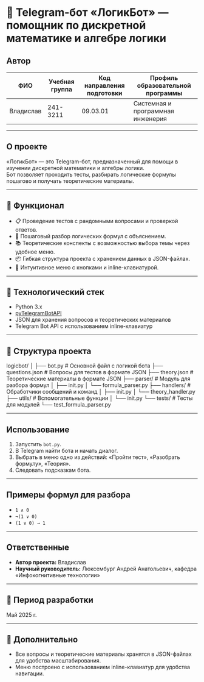 # 🤖 Telegram-бот «ЛогикБот» — помощник по дискретной математике и алгебре логики

##  Автор

| ФИО            | Учебная группа | Код направления подготовки | Профиль образовательной программы           |
|----------------|----------------|---------------------------|---------------------------------------------|
| Владислав      | 241-3211       | 09.03.01                  | Системная и программная инженерия           |

---

##  О проекте

«ЛогикБот» — это Telegram-бот, предназначенный для помощи в изучении дискретной математики и алгебры логики.  
Бот позволяет проходить тесты, разбирать логические формулы пошагово и получать теоретические материалы.

---

## 💠 Функционал

- 📋 Проведение тестов с рандомными вопросами и проверкой ответов.
- 🧠 Пошаговый разбор логических формул с объяснением.
- 📚 Теоретические конспекты с возможностью выбора темы через удобное меню.
- 📦 Гибкая структура проекта с хранением данных в JSON-файлах.
- 🤖 Интуитивное меню с кнопками и inline-клавиатурой.

---

## 💠 Технологический стек

- Python 3.x
- [pyTelegramBotAPI](https://github.com/eternnoir/pyTelegramBotAPI)
- JSON для хранения вопросов и теоретических материалов
- Telegram Bot API с использованием inline-клавиатур

---

## 💠 Структура проекта

logicbot/
│
├── bot.py # Основной файл с логикой бота
├── questions.json # Вопросы для тестов в формате JSON
├── theory.json # Теоретические материалы в формате JSON
├── parser/ # Модуль для разбора формул
│ ├── init.py
│ └── formula_parser.py
├── handlers/ # Обработчики сообщений и команд
│ ├── init.py
│ └── theory_handler.py
├── utils/ # Вспомогательные функции
│ └── init.py
└── tests/ # Тесты для модулей
└── test_formula_parser.py

---

##  Использование

1. Запустить `bot.py`.
2. В Telegram найти бота и начать диалог.
3. Выбрать в меню одно из действий: «Пройти тест», «Разобрать формулу», «Теория».
4. Следовать подсказкам бота.

---

##  Примеры формул для разбора

- `1 ∧ 0`
- `¬(1 ∨ 0)`
- `(1 ∨ 0) → 1`

---

##  Ответственные

- **Автор проекта:** Владислав  
- **Научный руководитель:** Люксембург Андрей Анатольевич, кафедра «Инфокогнитивные технологии»

---

## 📆 Период разработки

Май 2025 г.

---

## 📂 Дополнительно

- Все вопросы и теоретические материалы хранятся в JSON-файлах для удобства масштабирования.
- Меню построено с использованием inline-клавиатур для удобства навигации.
